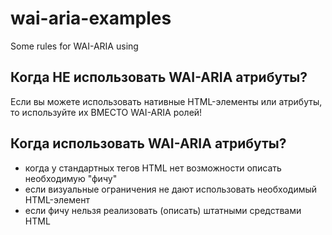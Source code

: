 # wai-aria-examples
Some rules for WAI-ARIA using

## Когда НЕ использовать WAI-ARIA атрибуты?
Если вы можете использовать нативные HTML-элементы или атрибуты, то используйте их ВМЕСТО WAI-ARIA ролей!

## Когда использовать WAI-ARIA атрибуты?
- когда у стандартных тегов HTML нет возможности описать необходимую "фичу"
- если визуальные ограничения не дают использовать необходимый HTML-элемент
- если фичу нельзя реализовать (описать) штатными средствами HTML
